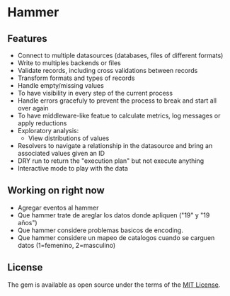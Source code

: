 # Hammer

## Features
  * Connect to multiple datasources (databases, files of different formats)
  * Write to multiples backends or files
  * Validate records, including cross validations between records
  * Transform formats and types of records
  * Handle empty/missing values
  * To have visibility in every step of the current process
  * Handle errors gracefuly to prevent the process to break and start all over again
  * To have middleware-like featue to calculate metrics, log messages or apply reductions
  * Exploratory analysis:
      * View distributions of values
  * Resolvers to navigate a relationship in the datasource and bring an associated values given an ID
  * DRY run to return the "execution plan" but not execute anything
  * Interactive mode to play with the data

## Working on right now
 * Agregar eventos al hammer
 * Que hammer trate de areglar los datos donde apliquen ("19" y "19 años")
 * Que hammer considere problemas basicos de encoding.
 * Que hammer considere un mapeo de catalogos cuando se carguen datos (1=femenino, 2=masculino)

## License

The gem is available as open source under the terms of the [MIT License](https://opensource.org/licenses/MIT).
